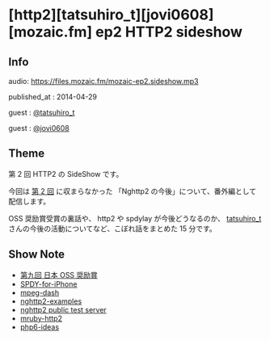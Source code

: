 # [http2][tatsuhiro_t][jovi0608][mozaic.fm] ep2 HTTP2 sideshow

## Info

audio: https://files.mozaic.fm/mozaic-ep2.sideshow.mp3

published_at
: 2014-04-29

guest
: [@tatsuhiro_t](https://twitter.com/tatsuhiro_t)

guest
: [@jovi0608](https://twitter.com/jovi0608)


## Theme

第 2 回 HTTP2 の SideShow です。

今回は [第 2 回](http://mozaic.fm/post/83421293098/2-http2) に収まらなかった 「Nghttp2 の今後」について、番外編として配信します。

OSS 奨励賞受賞の裏話や、 http2 や spdylay が今後どうなるのか、 [tatsuhiro_t](https://twitter.com/tatsuhiro_t) さんの今後の活動についてなど、こぼれ話をまとめた 15 分です。


## Show Note

- [第九回 日本 OSS 奨励賞](http://ossforum.jp/ossaward9th2)
- [SPDY-for-iPhone](https://github.com/sorced-jim/SPDY-for-iPhone)
- [mpeg-dash](http://en.wikipedia.org/wiki/Dynamic_Adaptive_Streaming_over_HTTP)
- [nghttp2-examples](https://github.com/tatsuhiro-t/nghttp2/tree/master/examples)
- [nghttp2 public test server](https://nghttp2.org/)
- [mruby-http2](https://github.com/matsumoto-r/mruby-http2)
- [php6-ideas](https://wiki.php.net/ideas/php6)

